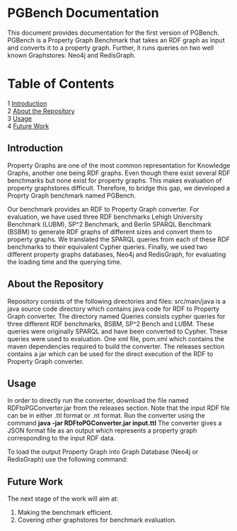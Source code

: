 # PGBench Documentation
This document provides documentation for the first version of PGBench. PGBench is a Property Graph Benchmark that takes an RDF graph as input and converts it to a property graph. Further, it runs queries on two well known Graphstores: Neo4j and RedisGraph.

# Table of Contents
1 [Introduction](#Intoduction)<br>
2 [About the Repository](#About-the-Repository)<br>
3 [Usage](#Usage)<br>
4 [Future Work](#Future-Work)

## Introduction
Property Graphs are one of the most common representation for Knowledge Graphs, another one being RDF graphs. Even though there exist several RDF benchmarks but none exist for property graphs. This makes evaluation of property graphstores difficult. Therefore, to bridge this gap, we developed a Proprty Graph benchmark named PGBench. 

Our benchmark provides an RDF to Property Graph converter. For evaluation, we have used three RDF benchmarks Lehigh University Benchmark (LUBM), SP^2 Benchmark, and Berlin SPARQL Benchmark (BSBM) to generate RDF graphs of different sizes and convert them to property graphs. We translated the SPARQL queries from each of these RDF benchmarks to their equivalent Cypher queries. Finally, we used two different property graphs databases, Neo4j and RedisGraph, for evaluating the loading time and the querying time.


## About the Repository
Repository consists of the following directories and files: 
src/main/java is a java source code directory which contains java code for RDF to Property Graph converter. The directory named Queries consists cypher queries for three different RDF benchmarks, BSBM, SP^2 Bench and LUBM. These queries were originally SPARQL and have been converted to Cypher. These queries were used to evaluation. One xml file, pom.xml which contains the maven dependencies required to build the converter. The releases section contains a jar which can be used for the direct execution of the RDF to Property Graph converter.

## Usage
In order to directly run the converter, download the file named RDFtoPGConverter.jar from the releases section. Note that the input RDF file can be in either .ttl format or .nt format. Run the converter using the command **java -jar RDFtoPGConverter.jar input.ttl**
The converter gives a JSON format file as an output which represents a property graph corresponding to the input RDF data.

To load the output Property Graph into Graph Database (Neo4j or RedisGraph) use the following command:



## Future Work
The next stage of the work will aim at:
1. Making the benchmark efficient.
2. Covering other graphstores for benchmark evaluation.
